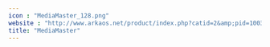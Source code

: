 ```yaml
---
icon : "MediaMaster_128.png"
website : "http://www.arkaos.net/product/index.php?catid=2&amp;pid=10031&amp;iid=74"
title: "MediaMaster"
---
```

